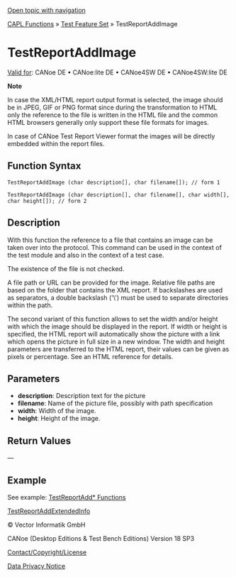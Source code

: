[Open topic with navigation](../../../../../CANoeDEFamily.htm#Topics/CAPLFunctions/Test/Functions/CAPLfunctionTestReportAddImage.md)

[CAPL Functions](../../CAPLfunctions.md) » [Test Feature Set](../CAPLfunctionsTFSOverview.md) » TestReportAddImage

# TestReportAddImage

[Valid for](../../../Shared/FeatureAvailability.md): CANoe DE • CANoe:lite DE • CANoe4SW DE • CANoe4SW:lite DE

**Note**

In case the XML/HTML report output format is selected, the image should be in JPEG, GIF or PNG format since during the transformation to HTML only the reference to the file is written in the HTML file and the common HTML browsers generally only support these file formats for images.

In case of CANoe Test Report Viewer format the images will be directly embedded within the report files.

## Function Syntax

`TestReportAddImage (char description[], char filename[]); // form 1`

`TestReportAddImage (char description[], char filename[], char width[], char height[]); // form 2`

## Description

With this function the reference to a file that contains an image can be taken over into the protocol. This command can be used in the context of the test module and also in the context of a test case.

The existence of the file is not checked.

A file path or URL can be provided for the image. Relative file paths are based on the folder that contains the XML report. If backslashes are used as separators, a double backslash ('\\') must be used to separate directories within the path.

The second variant of this function allows to set the width and/or height with which the image should be displayed in the report. If width or height is specified, the HTML report will automatically show the picture with a link which opens the picture in full size in a new window. The width and height parameters are transferred to the HTML report, their values can be given as pixels or percentage. See an HTML reference for details.

## Parameters

- **description**: Description text for the picture
- **filename**: Name of the picture file, possibly with path specification
- **width**: Width of the image.
- **height**: Height of the image.

## Return Values

—

## Example

See example: [TestReportAdd* Functions](CAPLfunctionsTFSExampleTestReportAddFunctions.md)

[TestReportAddExtendedInfo](CAPLfunctionTestReportAddExtendedInfo.md)

© Vector Informatik GmbH

CANoe (Desktop Editions & Test Bench Editions) Version 18 SP3

[Contact/Copyright/License](../../../Shared/ContactCopyrightLicense.md)

[Data Privacy Notice](https://www.vector.com/int/en/company/get-info/privacy-policy/)
